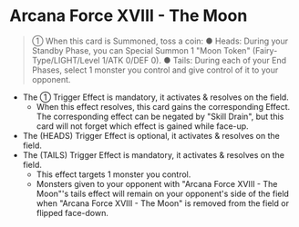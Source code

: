 # Arcana Force XVIII - The Moon

> ① When this card is Summoned, toss a coin: ● Heads: During your Standby Phase, you can Special Summon 1 "Moon Token" (Fairy-Type/LIGHT/Level 1/ATK 0/DEF 0). ● Tails: During each of your End Phases, select 1 monster you control and give control of it to your opponent.

*   The ① Trigger Effect is mandatory, it activates & resolves on the field.
    *   When this effect resolves, this card gains the corresponding Effect. The corresponding effect can be negated by "Skill Drain", but this card will not forget which effect is gained while face-up.
*   The (HEADS) Trigger Effect is optional, it activates & resolves on the field.
*   The (TAILS) Trigger Effect is mandatory, it activates & resolves on the field.
    *   This effect targets 1 monster you control.
    *   Monsters given to your opponent with "Arcana Force XVIII - The Moon"'s tails effect will remain on your opponent's side of the field when "Arcana Force XVIII - The Moon" is removed from the field or flipped face-down.
